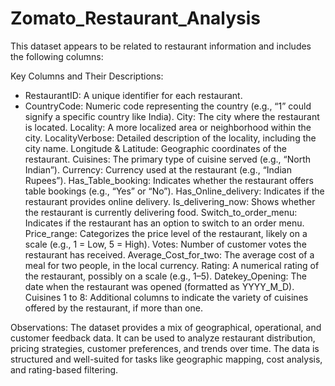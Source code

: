 # Zomato_Restaurant_Analysis

This dataset appears to be related to restaurant information and includes the following columns:

Key Columns and Their Descriptions:
- RestaurantID: A unique identifier for each restaurant.
- CountryCode: Numeric code representing the country (e.g., “1” could signify a specific country like India).
City: The city where the restaurant is located.
Locality: A more localized area or neighborhood within the city.
LocalityVerbose: Detailed description of the locality, including the city name.
Longitude & Latitude: Geographic coordinates of the restaurant.
Cuisines: The primary type of cuisine served (e.g., “North Indian”).
Currency: Currency used at the restaurant (e.g., “Indian Rupees”).
Has_Table_booking: Indicates whether the restaurant offers table bookings (e.g., “Yes” or “No”).
Has_Online_delivery: Indicates if the restaurant provides online delivery.
Is_delivering_now: Shows whether the restaurant is currently delivering food.
Switch_to_order_menu: Indicates if the restaurant has an option to switch to an order menu.
Price_range: Categorizes the price level of the restaurant, likely on a scale (e.g., 1 = Low, 5 = High).
Votes: Number of customer votes the restaurant has received.
Average_Cost_for_two: The average cost of a meal for two people, in the local currency.
Rating: A numerical rating of the restaurant, possibly on a scale (e.g., 1–5).
Datekey_Opening: The date when the restaurant was opened (formatted as YYYY_M_D).
Cuisines 1 to 8: Additional columns to indicate the variety of cuisines offered by the restaurant, if more than one.

Observations:
The dataset provides a mix of geographical, operational, and customer feedback data.
It can be used to analyze restaurant distribution, pricing strategies, customer preferences, and trends over time.
The data is structured and well-suited for tasks like geographic mapping, cost analysis, and rating-based filtering.
